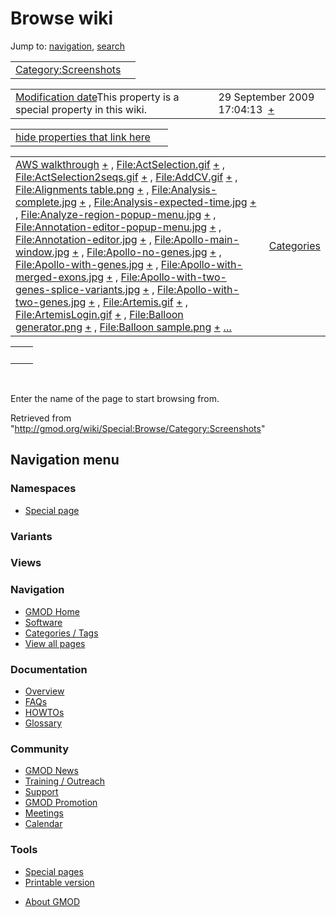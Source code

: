 <div id="mw-page-base" class="noprint">

</div>

<div id="mw-head-base" class="noprint">

</div>

<div id="content" class="mw-body" role="main">

<span id="top"></span>

<div id="mw-js-message" style="display:none;">

</div>



# <span dir="auto">Browse wiki</span>

<div id="bodyContent">

<div id="contentSub">

</div>

<div id="jump-to-nav" class="mw-jump">

Jump to: [navigation](#mw-navigation), [search](#p-search)

</div>

<div id="mw-content-text">

|  |  |
|----|----|
| [Category:Screenshots](/wiki/Category:Screenshots "Category:Screenshots") |  |

|  |  |
|----|----|
| <span class="smw-highlighter" data-type="1" state="inline" data-title="Property"><span class="smwbuiltin">[Modification date](/wiki/Property:Modification_date "Property:Modification date")</span><span class="smwttcontent">This property is a special property in this wiki.</span></span> | <span class="smwb-value">29 September 2009 17:04:13  <span class="smwsearch">[+](/wiki/Special:SearchByProperty/Modification-20date/29-20September-202009-2017:04:13 "Special:SearchByProperty/Modification-20date/29-20September-202009-2017:04:13")</span></span> |

<span id="smw_browse_incoming"></span>

|  |  |
|----|----|
| [hide properties that link here](/mediawiki/index.php?title=Special:Browse&offset=0&dir=out&article=Category%3AScreenshots)  |  |

|  |  |
|----|----|
| <span class="smwb-ivalue">[AWS walkthrough](/wiki/AWS_walkthrough "AWS walkthrough") <span class="smwbrowse">[+](/wiki/Special:Browse/AWS-20walkthrough "Special:Browse/AWS-20walkthrough")</span></span> , <span class="smwb-ivalue">[File:ActSelection.gif](/wiki/File:ActSelection.gif "File:ActSelection.gif") <span class="smwbrowse">[+](/wiki/Special:Browse/File:ActSelection.gif "Special:Browse/File:ActSelection.gif")</span></span> , <span class="smwb-ivalue">[File:ActSelection2seqs.gif](/wiki/File:ActSelection2seqs.gif "File:ActSelection2seqs.gif") <span class="smwbrowse">[+](/wiki/Special:Browse/File:ActSelection2seqs.gif "Special:Browse/File:ActSelection2seqs.gif")</span></span> , <span class="smwb-ivalue">[File:AddCV.gif](/wiki/File:AddCV.gif "File:AddCV.gif") <span class="smwbrowse">[+](/wiki/Special:Browse/File:AddCV.gif "Special:Browse/File:AddCV.gif")</span></span> , <span class="smwb-ivalue">[File:Alignments table.png](/wiki/File:Alignments_table.png "File:Alignments table.png") <span class="smwbrowse">[+](/wiki/Special:Browse/File:Alignments-20table.png "Special:Browse/File:Alignments-20table.png")</span></span> , <span class="smwb-ivalue">[File:Analysis-complete.jpg](/wiki/File:Analysis-complete.jpg "File:Analysis-complete.jpg") <span class="smwbrowse">[+](/wiki/Special:Browse/File:Analysis-2Dcomplete.jpg "Special:Browse/File:Analysis-2Dcomplete.jpg")</span></span> , <span class="smwb-ivalue">[File:Analysis-expected-time.jpg](/wiki/File:Analysis-expected-time.jpg "File:Analysis-expected-time.jpg") <span class="smwbrowse">[+](/wiki/Special:Browse/File:Analysis-2Dexpected-2Dtime.jpg "Special:Browse/File:Analysis-2Dexpected-2Dtime.jpg")</span></span> , <span class="smwb-ivalue">[File:Analyze-region-popup-menu.jpg](/wiki/File:Analyze-region-popup-menu.jpg "File:Analyze-region-popup-menu.jpg") <span class="smwbrowse">[+](/wiki/Special:Browse/File:Analyze-2Dregion-2Dpopup-2Dmenu.jpg "Special:Browse/File:Analyze-2Dregion-2Dpopup-2Dmenu.jpg")</span></span> , <span class="smwb-ivalue">[File:Annotation-editor-popup-menu.jpg](/wiki/File:Annotation-editor-popup-menu.jpg "File:Annotation-editor-popup-menu.jpg") <span class="smwbrowse">[+](/wiki/Special:Browse/File:Annotation-2Deditor-2Dpopup-2Dmenu.jpg "Special:Browse/File:Annotation-2Deditor-2Dpopup-2Dmenu.jpg")</span></span> , <span class="smwb-ivalue">[File:Annotation-editor.jpg](/wiki/File:Annotation-editor.jpg "File:Annotation-editor.jpg") <span class="smwbrowse">[+](/wiki/Special:Browse/File:Annotation-2Deditor.jpg "Special:Browse/File:Annotation-2Deditor.jpg")</span></span> , <span class="smwb-ivalue">[File:Apollo-main-window.jpg](/wiki/File:Apollo-main-window.jpg "File:Apollo-main-window.jpg") <span class="smwbrowse">[+](/wiki/Special:Browse/File:Apollo-2Dmain-2Dwindow.jpg "Special:Browse/File:Apollo-2Dmain-2Dwindow.jpg")</span></span> , <span class="smwb-ivalue">[File:Apollo-no-genes.jpg](/wiki/File:Apollo-no-genes.jpg "File:Apollo-no-genes.jpg") <span class="smwbrowse">[+](/wiki/Special:Browse/File:Apollo-2Dno-2Dgenes.jpg "Special:Browse/File:Apollo-2Dno-2Dgenes.jpg")</span></span> , <span class="smwb-ivalue">[File:Apollo-with-genes.jpg](/wiki/File:Apollo-with-genes.jpg "File:Apollo-with-genes.jpg") <span class="smwbrowse">[+](/wiki/Special:Browse/File:Apollo-2Dwith-2Dgenes.jpg "Special:Browse/File:Apollo-2Dwith-2Dgenes.jpg")</span></span> , <span class="smwb-ivalue">[File:Apollo-with-merged-exons.jpg](/wiki/File:Apollo-with-merged-exons.jpg "File:Apollo-with-merged-exons.jpg") <span class="smwbrowse">[+](/wiki/Special:Browse/File:Apollo-2Dwith-2Dmerged-2Dexons.jpg "Special:Browse/File:Apollo-2Dwith-2Dmerged-2Dexons.jpg")</span></span> , <span class="smwb-ivalue">[File:Apollo-with-two-genes-splice-variants.jpg](/wiki/File:Apollo-with-two-genes-splice-variants.jpg "File:Apollo-with-two-genes-splice-variants.jpg") <span class="smwbrowse">[+](/wiki/Special:Browse/File:Apollo-2Dwith-2Dtwo-2Dgenes-2Dsplice-2Dvariants.jpg "Special:Browse/File:Apollo-2Dwith-2Dtwo-2Dgenes-2Dsplice-2Dvariants.jpg")</span></span> , <span class="smwb-ivalue">[File:Apollo-with-two-genes.jpg](/wiki/File:Apollo-with-two-genes.jpg "File:Apollo-with-two-genes.jpg") <span class="smwbrowse">[+](/wiki/Special:Browse/File:Apollo-2Dwith-2Dtwo-2Dgenes.jpg "Special:Browse/File:Apollo-2Dwith-2Dtwo-2Dgenes.jpg")</span></span> , <span class="smwb-ivalue">[File:Artemis.gif](/wiki/File:Artemis.gif "File:Artemis.gif") <span class="smwbrowse">[+](/wiki/Special:Browse/File:Artemis.gif "Special:Browse/File:Artemis.gif")</span></span> , <span class="smwb-ivalue">[File:ArtemisLogin.gif](/wiki/File:ArtemisLogin.gif "File:ArtemisLogin.gif") <span class="smwbrowse">[+](/wiki/Special:Browse/File:ArtemisLogin.gif "Special:Browse/File:ArtemisLogin.gif")</span></span> , <span class="smwb-ivalue">[File:Balloon generator.png](/wiki/File:Balloon_generator.png "File:Balloon generator.png") <span class="smwbrowse">[+](/wiki/Special:Browse/File:Balloon-20generator.png "Special:Browse/File:Balloon-20generator.png")</span></span> , <span class="smwb-ivalue">[File:Balloon sample.png](/wiki/File:Balloon_sample.png "File:Balloon sample.png") <span class="smwbrowse">[+](/wiki/Special:Browse/File:Balloon-20sample.png "Special:Browse/File:Balloon-20sample.png")</span></span> […](/mediawiki/index.php?title=Special:SearchByProperty&property=&value=Category%3AScreenshots) | [Categories](/wiki/Special:Categories "Special:Categories") |

|     |     |
|-----|-----|
|     |     |

 

Enter the name of the page to start browsing from.  

</div>

<div class="printfooter">

Retrieved from
"<http://gmod.org/wiki/Special:Browse/Category:Screenshots>"

</div>

<div id="catlinks" class="catlinks catlinks-allhidden">

</div>

<div class="visualClear">

</div>

</div>

</div>

<div id="mw-navigation">

## Navigation menu

<div id="mw-head">



<div id="left-navigation">

<div id="p-namespaces" class="vectorTabs" role="navigation"
aria-labelledby="p-namespaces-label">

### Namespaces

- <span id="ca-nstab-special">[Special
  page](/wiki/Special:Browse/Category:Screenshots "This is a special page, you cannot edit the page itself")</span>

</div>

<div id="p-variants" class="vectorMenu emptyPortlet" role="navigation"
aria-labelledby="p-variants-label">

### 

### Variants[](#)

<div class="menu">

</div>

</div>

</div>

<div id="right-navigation">

<div id="p-views" class="vectorTabs emptyPortlet" role="navigation"
aria-labelledby="p-views-label">

### Views

</div>



</div>



</div>

</div>

</div>

<div id="mw-panel">

<div id="p-logo" role="banner">

<a href="/wiki/Main_Page"
style="background-image: url(http://gmod.org/images/GMOD-cogs.png);"
title="Visit the main page"></a>

</div>

<div id="p-Navigation" class="portal" role="navigation"
aria-labelledby="p-Navigation-label">

### Navigation

<div class="body">

- <span id="n-GMOD-Home">[GMOD Home](/wiki/Main_Page)</span>
- <span id="n-Software">[Software](/wiki/GMOD_Components)</span>
- <span id="n-Categories-.2F-Tags">[Categories /
  Tags](/wiki/Categories)</span>
- <span id="n-View-all-pages">[View all
  pages](/wiki/Special:AllPages)</span>

</div>

</div>

<div id="p-Documentation" class="portal" role="navigation"
aria-labelledby="p-Documentation-label">

### Documentation

<div class="body">

- <span id="n-Overview">[Overview](/wiki/Overview)</span>
- <span id="n-FAQs">[FAQs](/wiki/Category:FAQ)</span>
- <span id="n-HOWTOs">[HOWTOs](/wiki/Category:HOWTO)</span>
- <span id="n-Glossary">[Glossary](/wiki/Glossary)</span>

</div>

</div>

<div id="p-Community" class="portal" role="navigation"
aria-labelledby="p-Community-label">

### Community

<div class="body">

- <span id="n-GMOD-News">[GMOD News](/wiki/GMOD_News)</span>
- <span id="n-Training-.2F-Outreach">[Training /
  Outreach](/wiki/Training_and_Outreach)</span>
- <span id="n-Support">[Support](/wiki/Support)</span>
- <span id="n-GMOD-Promotion">[GMOD
  Promotion](/wiki/GMOD_Promotion)</span>
- <span id="n-Meetings">[Meetings](/wiki/Meetings)</span>
- <span id="n-Calendar">[Calendar](/wiki/Calendar)</span>

</div>

</div>

<div id="p-tb" class="portal" role="navigation"
aria-labelledby="p-tb-label">

### Tools

<div class="body">

- <span id="t-specialpages"><a href="/wiki/Special:SpecialPages" accesskey="q"
  title="A list of all special pages [q]">Special pages</a></span>
- <span id="t-print"><a
  href="/mediawiki/index.php?title=Special:Browse/Category:Screenshots&amp;printable=yes"
  rel="alternate" accesskey="p"
  title="Printable version of this page [p]">Printable version</a></span>

</div>

</div>

</div>

</div>

<div id="footer" role="contentinfo">

- <span id="footer-places-about">[About
  GMOD](/wiki/GMOD:About "GMOD:About")</span>

<!-- -->






</div>
